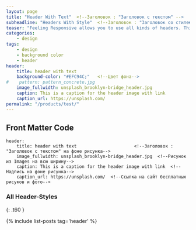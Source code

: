 ```yaml
---
layout: page
title: "Header With Text"  <!--Заголовок : "Заголовок с текстом" -->
subheadline: "Headers With Style"  <!--Заголовок : "Заголовок со стилем" над title-->
teaser: "Feeling Responsive allows you to use all kinds of headers. This header is with text."
categories:
    - design
tags:
    - design
    - background color
    - header
header:
    title: header with text        
    background-color: "#EFC94C;"   <!--Цвет фона-->
#    pattern: pattern_concrete.jpg   
    image_fullwidth: unsplash_brooklyn-bridge_header.jpg  
    caption: This is a caption for the header image with link 
    caption_url: https://unsplash.com/   
permalink: "/products/test/"   
---  
```

<!--more-->  

## Front Matter Code 

~~~
header:
    title: header with text                      <!--Заголовок : "Заголовок с текстом" на фоне рисунка-->
    image_fullwidth: unsplash_brooklyn-bridge_header.jpg  <!--Рисунок из Images на всю ширину-->
    caption: This is a caption for the header image with link  <!--Надпись на фоне рисунка-->
    caption_url: https://unsplash.com/  <!--Ссылка на сайт бесплатных рисуков и фото-->

~~~

### All Header-Styles 
{: .t60 }

{% include list-posts tag='header' %}

 [1]: #
 [2]: #
 [3]: #
 [4]: #
 [5]: #
 [6]: #
 [7]: #
 [8]: #
 [9]: #
 [10]: #